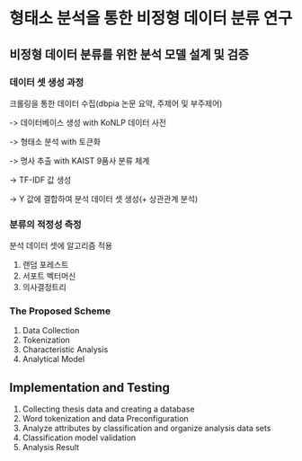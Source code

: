 # 형태소 분석을 통한 비정형 데이터 분류 연구

## 비정형 데이터 분류를 위한 분석 모델 설계 및 검증

### 데이터 셋 생성 과정
크롤링을 통한 데이터 수집(dbpia 논문 요약, 주제어 및 부주제어)

-> 데이터베이스 생성 with KoNLP 데이터 사전

-> 형태소 분석 with 토큰화

-> 명사 추출 with KAIST 9품사 분류 체계

-> TF-IDF 값 생성

-> Y 값에 결합하여 분석 데이터 셋 생성(+ 상관관계 분석)

### 분류의 적정성 측정
분석 데이터 셋에 알고리즘 적용
1. 랜덤 포레스트
2. 서포트 벡터머신
3. 의사결정트리


### The Proposed Scheme

1. Data Collection
2. Tokenization
3. Characteristic Analysis
4. Analytical Model

## Implementation and Testing

1. Collecting thesis data and creating a database
2. Word tokenization and data Preconfiguration
3. Analyze attributes by classification and organize analysis data sets
4. Classification model validation
5. Analysis Result


